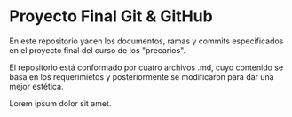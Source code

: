 # Proyecto Final Git & GitHub

En este repositorio yacen los documentos, ramas y commits 
especificados en el proyecto final del curso de los "precarios".

El repositorio está conformado por cuatro archivos .md, cuyo 
contenido se basa en los requerimietos y posteriormente se 
modificaron para dar una mejor estética. 

Lorem ipsum dolor sit amet. 